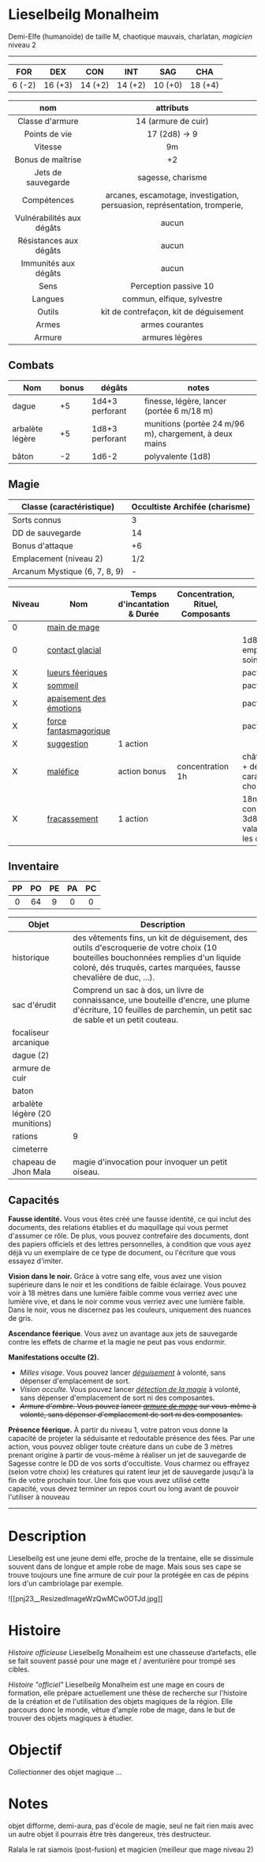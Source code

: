 # Lieselbeilg Monalheim
Demi-Elfe (humanoïde) de taille M, chaotique mauvais, charlatan, *magicien* niveau 2
___

|  FOR   |   DEX   |   CON   |   INT   |   SAG   |   CHA   |
| :----: | :-----: | :-----: | :-----: | :-----: | :-----: |
| 6 (-2) | 16 (+3) | 14 (+2) | 14 (+2) | 10 (+0) | 18 (+4) |

|            nom            |                                 attributs                                  |
| :-----------------------: | :------------------------------------------------------------------------: |
|      Classe d'armure      |                            14 (armure de cuir)                             |
|       Points de vie       |                               17 (2d8) -> 9                                |
|          Vitesse          |                                     9m                                     |
|     Bonus de maîtrise     |                                     +2                                     |
|    Jets de sauvegarde     |                             sagesse, charisme                              |
|        Compétences        | arcanes, escamotage, investigation, persuasion, représentation, tromperie, |
| Vulnérabilités aux dégâts |                                   aucun                                    |
|  Résistances aux dégâts   |                                   aucun                                    |
|   Immunités aux dégâts    |                                   aucun                                    |
|           Sens            |                           Perception passive 10                            |
|          Langues          |                         commun, elfique, sylvestre                         |
|          Outils           |                   kit de contrefaçon, kit de déguisement                   |
|           Armes           |                              armes courantes                               |
|          Armure           |                              armures légères                               |
## Combats

| Nom             | bonus | dégâts          | notes                                                  |
| --------------- | ----- | --------------- | ------------------------------------------------------ |
| dague           | +5    | 1d4+3 perforant | finesse, légère, lancer (portée 6 m/18 m)              |
| arbalète légère | +5    | 1d8+3 perforant | munitions (portée 24 m/96 m), chargement, à deux mains |
| bâton           | -2    | 1d6-2           | polyvalente (1d8)                                      |
## Magie

| Classe (caractéristique)      | Occultiste Archifée (charisme) |
| ----------------------------- | ------------------------------ |
| Sorts connus                  | 3                              |
| DD de sauvegarde              | 14                             |
| Bonus d'attaque               | +6                             |
| Emplacement (niveau 2)        | 1/2                            |
| Arcanum Mystique (6, 7, 8, 9) | -                              |

| Niveau | Nom                                                                                        | Temps d'incantation & Durée | Concentration, Rituel, Composants | Notes                                                       |
| ------ | ------------------------------------------------------------------------------------------ | --------------------------- | --------------------------------- | ----------------------------------------------------------- |
| 0      | [main de mage](https://www.aidedd.org/dnd/sorts.php?vf=main-de-mage)                       |                             |                                   |                                                             |
| 0      | [contact glacial](https://www.aidedd.org/dnd/sorts.php?vf=contact-glacial)                 |                             |                                   | 1d8 et empêche le soins                                     |
| X      | [lueurs féeriques](https://www.aidedd.org/dnd/sorts.php?vf=lueurs-feeriques)               |                             |                                   | pacte                                                       |
| X      | [sommeil](https://www.aidedd.org/dnd/sorts.php?vf=sommeil)                                 |                             |                                   | pacte                                                       |
| X      | [apaisement des émotions](https://www.aidedd.org/dnd/sorts.php?vf=apaisement-des-emotions) |                             |                                   | pacte                                                       |
| X      | [force fantasmagorique](https://www.aidedd.org/dnd/sorts.php?vf=force-fantasmagorique)     |                             |                                   | pacte                                                       |
| X      | [suggestion](https://www.aidedd.org/dnd/sorts.php?vf=suggestion)                           | 1 action                    |                                   |                                                             |
| X      | [maléfice](https://www.aidedd.org/dnd/sorts.php?vf=malefice)                               | action bonus                | concentration 1h                  | châtiment 1d6 + désavantage caractéristique choisie         |
| X      | [fracassement](https://www.aidedd.org/dnd/sorts.php?vf=fracassement)                       | 1 action                    |                                   | 18m, dd constitution ou 3d8 dégâts, valable pour les objets |

## Inventaire
| PP  | PO  | PE  | PA  | PC  |
| :-: | :-: | :-: | :-: | :-: |
|  0  | 64  |  9  |  0  |  0  |

| Objet                          | Description                                                                                                                                                                                               |
| ------------------------------ | --------------------------------------------------------------------------------------------------------------------------------------------------------------------------------------------------------- |
| historique                     | des vêtements fins, un kit de déguisement, des outils d'escroquerie de votre choix (10 bouteilles bouchonnées remplies d'un liquide coloré, dés truqués, cartes marquées, fausse chevalière de duc, ...). |
| sac d'érudit                   | Comprend un sac à dos, un livre de connaissance, une bouteille d'encre, une plume d'écriture, 10 feuilles de parchemin, un petit sac de sable et un petit couteau.                                        |
| focaliseur arcanique           |                                                                                                                                                                                                           |
| dague (2)                      |                                                                                                                                                                                                           |
| armure de cuir                 |                                                                                                                                                                                                           |
| baton                          |                                                                                                                                                                                                           |
| arbalète légère (20 munitions) |                                                                                                                                                                                                           |
| rations                        | 9                                                                                                                                                                                                         |
| cimeterre                      |                                                                                                                                                                                                           |
| chapeau de Jhon Mala           | magie d'invocation pour invoquer un petit oiseau.                                                                                                                                                         |

## Capacités
**Fausse identité.** Vous vous êtes créé une fausse identité, ce qui inclut des documents, des relations établies et du maquillage qui vous permet d'assumer ce rôle. De plus, vous pouvez contrefaire des documents, dont des papiers officiels et des lettres personnelles, à condition que vous ayez déjà vu un exemplaire de ce type de document, ou l'écriture que vous essayez d'imiter.

**Vision dans le noir.** Grâce à votre sang elfe, vous avez une vision supérieure dans le noir et les conditions de faible éclairage. Vous pouvez voir à 18 mètres dans une lumière faible comme vous verriez avec une lumière vive, et dans le noir comme vous verriez avec une lumière faible. Dans le noir, vous ne discernez pas les couleurs, uniquement des nuances de gris.

**Ascendance féerique**. Vous avez un avantage aux jets de sauvegarde contre les effets de charme et la magie ne peut pas vous endormir.

**Manifestations occulte (2).**
- *Milles visage.* Vous pouvez lancer _[déguisement](https://www.aidedd.org/dnd/sorts.php?vf=deguisement)_ à volonté, sans dépenser d'emplacement de sort.
- *Vision occulte.* Vous pouvez lancer _[détection de la magie](https://www.aidedd.org/dnd/sorts.php?vf=detection-de-la-magie)_ à volonté, sans dépenser d'emplacement de sort ni des composantes.
- ~~*Armure d'ombre.* Vous pouvez lancer _[armure de mage](https://www.aidedd.org/dnd/sorts.php?vf=armure-de-mage)_ sur vous-même à volonté, sans dépenser d'emplacement de sort ni des composantes.~~

**Présence féerique.** À partir du niveau 1, votre patron vous donne la capacité de projeter la séduisante et redoutable présence des fées. Par une action, vous pouvez obliger toute créature dans un cube de 3 mètres prenant origine à partir de vous-même à réaliser un jet de sauvegarde de Sagesse contre le DD de vos sorts d'occultiste. Vous charmez ou effrayez (selon votre choix) les créatures qui ratent leur jet de sauvegarde jusqu'à la fin de votre prochain tour. Une fois que vous avez utilisé cette capacité, vous devez terminer un repos court ou long avant de pouvoir l'utiliser à nouveau

---
# Description
Lieselbeilg est une jeune demi elfe, proche de la trentaine, elle se dissimule souvent dans de longue et ample robe de mage. Mais sous ses cape se trouve toujours une fine armure de cuir pour la protégée en cas de pépins lors d'un cambriolage par exemple.

![[pnj23__ResizedImageWzQwMCw0OTJd.jpg]]
# Histoire
*Histoire officieuse*
Lieselbeilg Monalheim est une chasseuse d’artefacts, elle se fait souvent passé pour une mage et / aventurière pour trompé ses cibles.

*Histoire "officiel"*
Lieselbeilg Monalheim est une mage en cours de formation, elle prépare actuellement une thèse de recherche sur l'histoire de la création et de l'utilisation des objets magiques de la région.
Elle parcours donc le monde, vêtue d'ample robe de mage, dans le but de trouver des objets magiques à étudier.

# Objectif
Collectionner des objet magique ...

# Notes
objet difforme, demi-aura, pas d'école de magie, seul ne fait rien mais avec un autre objet il pourrais être très dangereux, très destructeur.

Ralala le rat siamois (post-fusion) et magicien (meilleur que mage niveau 2)